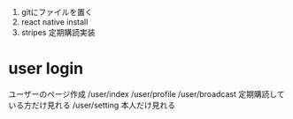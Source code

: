 1. gitにファイルを置く
2. react native install
3. stripes 定期購読実装

# user login
ユーザーのページ作成
/user/index
/user/profile
/user/broadcast 定期購読している方だけ見れる
/user/setting 本人だけ見れる
